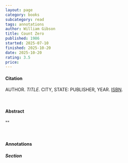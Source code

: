 ```yaml
---
layout: page
category: books
subcategory: read
tags: annotations
author: William Gibson
title: Count Zero
published: 1986
started: 2025-07-10
finished: 2025-10-20
date: 2025-10-20
rating: 3.5
price: 
---
```


#### Citation

AUTHOR. *TITLE.* CITY, STATE: PUBLISHER, YEAR. [ISBN](LINK).

<br>

#### Abstract

""

<br>

#### Annotations

##### Section
